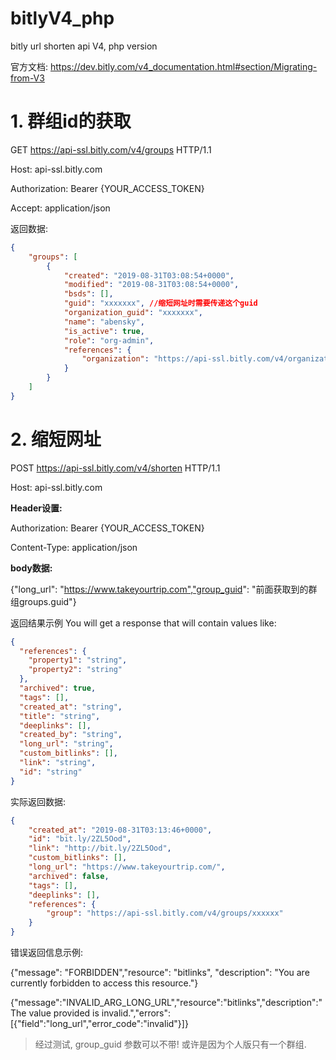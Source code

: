 # bitlyV4_php
bitly url shorten api V4, php version

官方文档: https://dev.bitly.com/v4_documentation.html#section/Migrating-from-V3

# 1. 群组id的获取

GET https://api-ssl.bitly.com/v4/groups HTTP/1.1

Host: api-ssl.bitly.com

Authorization: Bearer {YOUR_ACCESS_TOKEN}

Accept: application/json

返回数据:

````json
{
    "groups": [
        {
            "created": "2019-08-31T03:08:54+0000",
            "modified": "2019-08-31T03:08:54+0000",
            "bsds": [],
            "guid": "xxxxxxx", //缩短网址时需要传递这个guid
            "organization_guid": "xxxxxxx",
            "name": "abensky",
            "is_active": true,
            "role": "org-admin",
            "references": {
                "organization": "https://api-ssl.bitly.com/v4/organizations/xxxxxxxx"
            }
        }
    ]
}
````

# 2. 缩短网址

POST https://api-ssl.bitly.com/v4/shorten HTTP/1.1

Host: api-ssl.bitly.com

**Header设置:**

  Authorization: Bearer {YOUR_ACCESS_TOKEN}

  Content-Type: application/json

**body数据:**

  {"long_url": "https://www.takeyourtrip.com","group_guid": "前面获取到的群组groups.guid"}
  
返回结果示例 You will get a response that will contain values like:

````json
{
  "references": {
	"property1": "string",
	"property2": "string"
  },
  "archived": true,
  "tags": [],
  "created_at": "string",
  "title": "string",
  "deeplinks": [],
  "created_by": "string",
  "long_url": "string",
  "custom_bitlinks": [],
  "link": "string",
  "id": "string"
}
````

实际返回数据:

````json
{
    "created_at": "2019-08-31T03:13:46+0000",
    "id": "bit.ly/2ZL5Ood",
    "link": "http://bit.ly/2ZL5Ood",
    "custom_bitlinks": [],
    "long_url": "https://www.takeyourtrip.com/",
    "archived": false,
    "tags": [],
    "deeplinks": [],
    "references": {
        "group": "https://api-ssl.bitly.com/v4/groups/xxxxxx"
    }
}
````
错误返回信息示例:

{"message": "FORBIDDEN","resource": "bitlinks", "description": "You are currently forbidden to access this resource."}

{"message":"INVALID_ARG_LONG_URL","resource":"bitlinks","description":"The value provided is invalid.","errors":[{"field":"long_url","error_code":"invalid"}]}

> 经过测试, group_guid 参数可以不带! 或许是因为个人版只有一个群组.
